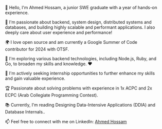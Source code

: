 👋 Hello, I'm Ahmed Hossam, a junior SWE graduate with a year of hands-on experience.

👀 I'm passionate about backend, system design, distributed systems and databases, and building highly scalable and performant applications. I also deeply care about user experience and performance!

🌍 I love open source and am currently a Google Summer of Code contributor for 2024 with OTSF.

🌱 I'm exploring various backend technologies, including Node.js, Ruby, and Go, to broaden my skills and knowledge. ❤️

💼 I'm actively seeking internship opportunities to further enhance my skills and gain valuable experience.

🏆 Passionate about solving problems with experience in 1x ACPC and 2x ECPC (Arab Collegiate Programming Contest).

📚 Currently, I'm reading Designing Data-Intensive Applications (DDIA) and Database Internals..

📫 Feel free to connect with me on LinkedIn: [Ahmed Hossam](https://www.linkedin.com/in/ahmedhossamdev/)
